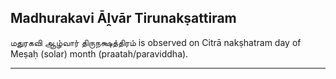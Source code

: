 ## Madhurakavi Āḽvār Tirunakṣattiram
மதுரகவி ஆழ்வார் திருநக்ஷத்திரம் is observed on Citrā nakṣhatram day of Meṣaḥ (solar) month (praatah/paraviddha).



---
